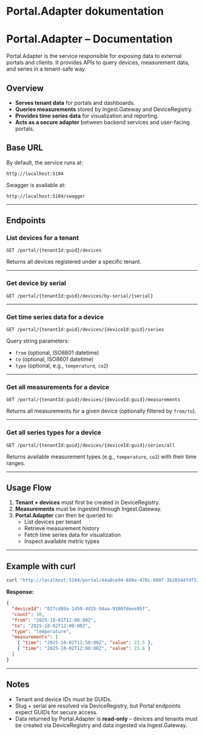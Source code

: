 # Portal.Adapter dokumentation
# Portal.Adapter – Documentation

Portal.Adapter is the service responsible for exposing data to external portals and clients. It provides APIs to query devices, measurement data, and series in a tenant-safe way.

## Overview
- **Serves tenant data** for portals and dashboards.
- **Queries measurements** stored by Ingest.Gateway and DeviceRegistry.
- **Provides time series data** for visualization and reporting.
- **Acts as a secure adapter** between backend services and user-facing portals.

## Base URL
By default, the service runs at:
```
http://localhost:5104
```

Swagger is available at:
```
http://localhost:5104/swagger
```

---

## Endpoints

### List devices for a tenant
```http
GET /portal/{tenantId:guid}/devices
```

Returns all devices registered under a specific tenant.

---

### Get device by serial
```http
GET /portal/{tenantId:guid}/devices/by-serial/{serial}
```

---

### Get time series data for a device
```http
GET /portal/{tenantId:guid}/devices/{deviceId:guid}/series
```

Query string parameters:
- `from` (optional, ISO8601 datetime)
- `to` (optional, ISO8601 datetime)
- `type` (optional, e.g., `temperature`, `co2`)

---

### Get all measurements for a device
```http
GET /portal/{tenantId:guid}/devices/{deviceId:guid}/measurements
```

Returns all measurements for a given device (optionally filtered by `from/to`).

---

### Get all series types for a device
```http
GET /portal/{tenantId:guid}/devices/{deviceId:guid}/series/all
```

Returns available measurement types (e.g., `temperature`, `co2`) with their time ranges.

---

## Usage Flow

1. **Tenant + devices** must first be created in DeviceRegistry.
2. **Measurements** must be ingested through Ingest.Gateway.
3. **Portal.Adapter** can then be queried to:
   - List devices per tenant
   - Retrieve measurement history
   - Fetch time series data for visualization
   - Inspect available metric types

---

## Example with curl

```bash
curl "http://localhost:5104/portal/44a8ce94-888e-478c-8007-3b28544fdf51/devices/027cd86a-1459-4d15-94aa-91007deee95f/measurements"
```

**Response:**
```json
{
  "deviceId": "027cd86a-1459-4d15-94aa-91007deee95f",
  "count": 10,
  "from": "2025-10-01T12:00:00Z",
  "to": "2025-10-02T12:00:00Z",
  "type": "temperature",
  "measurements": [
    { "time": "2025-10-02T11:50:00Z", "value": 23.5 },
    { "time": "2025-10-02T12:00:00Z", "value": 23.6 }
  ]
}
```

---

## Notes
- Tenant and device IDs must be GUIDs.
- Slug + serial are resolved via DeviceRegistry, but Portal endpoints expect GUIDs for secure access.
- Data returned by Portal.Adapter is **read-only** – devices and tenants must be created via DeviceRegistry and data ingested via Ingest.Gateway.